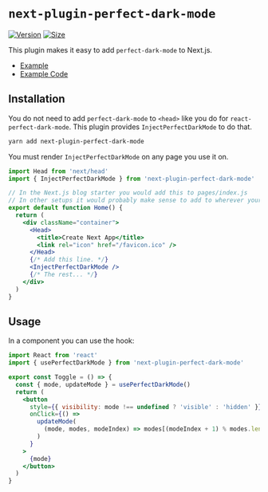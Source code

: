 # `next-plugin-perfect-dark-mode`

[![Version](https://img.shields.io/npm/v/next-plugin-perfect-dark-mode.svg)](https://www.npmjs.com/package/next-plugin-perfect-dark-mode)
[![Size](https://img.shields.io/bundlephobia/minzip/next-plugin-perfect-dark-mode?label=size)](https://bundlephobia.com/result?p=next-plugin-perfect-dark-mode)

This plugin makes it easy to add `perfect-dark-mode` to Next.js.

- [Example](https://perfect-dark-mode-next.netlify.app/)
- [Example Code](https://github.com/DylanVann/perfect-dark-mode/tree/main/examples/nextjs-blog)

## Installation

You do not need to add `perfect-dark-mode` to `<head>` like you do for `react-perfect-dark-mode`.
This plugin provides `InjectPerfectDarkMode` to do that.

```bash
yarn add next-plugin-perfect-dark-mode
```

You must render `InjectPerfectDarkMode` on any page you use it on.

```jsx
import Head from 'next/head'
import { InjectPerfectDarkMode } from 'next-plugin-perfect-dark-mode'

// In the Next.js blog starter you would add this to pages/index.js
// In other setups it would probably make sense to add to wherever your SEO component is.
export default function Home() {
  return (
    <div className="container">
      <Head>
        <title>Create Next App</title>
        <link rel="icon" href="/favicon.ico" />
      </Head>
      {/* Add this line. */}
      <InjectPerfectDarkMode />
      {/* The rest... */}
    </div>
  )
}
```

## Usage

In a component you can use the hook:

```jsx
import React from 'react'
import { usePerfectDarkMode } from 'next-plugin-perfect-dark-mode'

export const Toggle = () => {
  const { mode, updateMode } = usePerfectDarkMode()
  return (
    <button
      style={{ visibility: mode !== undefined ? 'visible' : 'hidden' }}
      onClick={() =>
        updateMode(
          (mode, modes, modeIndex) => modes[(modeIndex + 1) % modes.length],
        )
      }
    >
      {mode}
    </button>
  )
}
```
